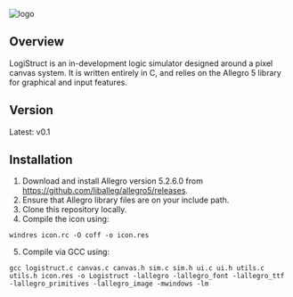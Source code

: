![logo](https://github.com/idakandrew/logistruct/blob/main/data/logo.png?raw=true)

## Overview
LogiStruct is an in-development logic simulator designed around a pixel canvas system. It is written entirely in C, and relies on the Allegro 5 library for graphical and input features. 
## Version
Latest: v0.1
## Installation
1. Download and install Allegro version 5.2.6.0 from https://github.com/liballeg/allegro5/releases. 
2. Ensure that Allegro library files are on your include path. 
3. Clone this repository locally. 
4. Compile the icon using:
```
windres icon.rc -O coff -o icon.res
```
5. Compile via GCC using: 
```
gcc logistruct.c canvas.c canvas.h sim.c sim.h ui.c ui.h utils.c utils.h icon.res -o Logistruct -lallegro -lallegro_font -lallegro_ttf -lallegro_primitives -lallegro_image -mwindows -lm
```
